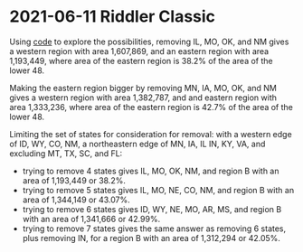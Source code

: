 2021-06-11 Riddler Classic
==========================
Using [code](20210611c.hs) to explore the possibilities,
removing IL, MO, OK, and NM gives a western region with area 1,607,869,
and an eastern region with area 1,193,449, where area of the eastern
region is 38.2% of the area of the lower 48.

Making the eastern region bigger by removing MN, IA, MO, OK, and NM
gives a western region with area 1,382,787, and and eastern region
with area 1,333,236, where area of the eastern region is 42.7% of
the area of the lower 48.

Limiting the set of states for consideration for removal: with
a western edge of ID, WY, CO, NM, a northeastern edge of MN, IA, IL
IN, KY, VA, and excluding MT, TX, SC, and FL:
* trying to remove 4 states gives IL, MO, OK, NM, and region B with an area of
1,193,449 or 38.2%.
* trying to remove 5 states gives IL, MO, NE, CO, NM, and region B with an area
of 1,344,149 or 43.07%.
* trying to remove 6 states gives ID, WY, NE, MO, AR, MS, and region B with an
area of 1,341,666 or 42.99%.
* trying to remove 7 states gives the same answer as removing 6 states, plus
removing IN, for a region B with an area of 1,312,294 or 42.05%.
